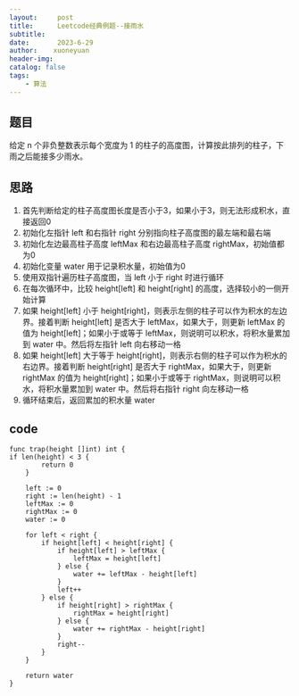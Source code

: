 ```yaml
---
layout:     post
title:      Leetcode经典例题--接雨水
subtitle:   
date:       2023-6-29
author:    xuoneyuan
header-img: 
catalog: false
tags:
    - 算法
---
```


## 题目
给定 n 个非负整数表示每个宽度为 1 的柱子的高度图，计算按此排列的柱子，下雨之后能接多少雨水。

## 思路
1. 首先判断给定的柱子高度图长度是否小于3，如果小于3，则无法形成积水，直接返回0
2. 初始化左指针 left 和右指针 right 分别指向柱子高度图的最左端和最右端
3. 初始化左边最高柱子高度 leftMax 和右边最高柱子高度 rightMax，初始值都为0
4. 初始化变量 water 用于记录积水量，初始值为0
5. 使用双指针遍历柱子高度图，当 left 小于 right 时进行循环
6. 在每次循环中，比较 height[left] 和 height[right] 的高度，选择较小的一侧开始计算
7. 如果 height[left] 小于 height[right]，则表示左侧的柱子可以作为积水的左边界。接着判断 height[left] 是否大于 leftMax，如果大于，则更新 leftMax 的值为 height[left]；如果小于或等于 leftMax，则说明可以积水，将积水量累加到 water 中。然后将左指针 left 向右移动一格
8. 如果 height[left] 大于等于 height[right]，则表示右侧的柱子可以作为积水的右边界。接着判断 height[right] 是否大于 rightMax，如果大于，则更新 rightMax 的值为 height[right]；如果小于或等于 rightMax，则说明可以积水，将积水量累加到 water 中。然后将右指针 right 向左移动一格
9. 循环结束后，返回累加的积水量 water

## code
~~~
func trap(height []int) int {
if len(height) < 3 {
        return 0
    }

    left := 0
    right := len(height) - 1
    leftMax := 0
    rightMax := 0
    water := 0

    for left < right {
        if height[left] < height[right] {
            if height[left] > leftMax {
                leftMax = height[left]
            } else {
                water += leftMax - height[left]
            }
            left++
        } else {
            if height[right] > rightMax {
                rightMax = height[right]
            } else {
                water += rightMax - height[right]
            }
            right--
        }
    }

    return water
}
~~~
